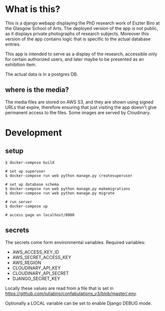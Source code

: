 # What is this?

This is a django webapp displaying the PhD research work of Eszter Biro at the Glasgow School of Arts. The deployed version of the app is not public, as it displays private photographs of research subjects. Moreover this version of the app contains logic that is specific to the actual database entries. 

This app is intended to serve as a display of the research, accessible only for certain authorized users, and later maybe to be presented as an exhibition item. 

The actual data is in a postgres DB. 

## where is the media?

The media files are stored on AWS S3, and they are shown using signed URLs that expire, therefore ensuring that just visiting the app doesn't give permanent access to the files. Some images are served by Cloudinary. 

# Development

## setup

```
$ docker-compose build

# set up superuser
$ docker-compose run web python manage.py createsuperuser

# set up database schema
$ docker-compose run web python manage.py makemigrations
$ docker-compose run web python manage.py migrate
 
# run server
$ docker-compose up

# access page on localhost/8000
```

## secrets

The secrets come form environmental variables. Required variables:
 - AWS_ACCESS_KEY_ID
 - AWS_SECRET_ACCESS_KEY
 - AWS_REGION
 - CLOUDINARY_API_KEY
 - CLOUDINARY_API_SECRET
 - DJANGO_SECRET_KEY
 
 Locally these values are read from a file that is set in https://github.com/juliabiro/confabulations_v3/blob/master/.env. 

Optionally a LOCAL variable can be set to enable Django DEBUG mode. 
